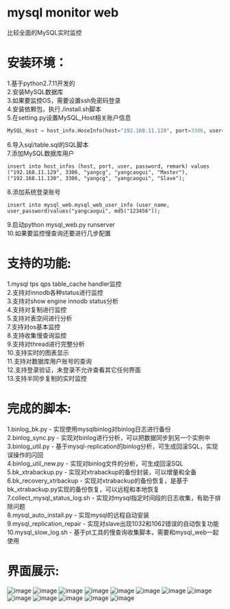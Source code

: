 # mysql monitor web
比较全面的MySQL实时监控</br>

# 安装环境：</br>
1.基于python2.7.11开发的</br>
2.安装MySQL数据库</br>
3.如果要监控OS，需要设置ssh免密码登录</br>
4.安装依赖包，执行./install.sh脚本</br>
5.在setting.py设置MySQL_Host相关账户信息</br>
``` python
MySQL_Host = host_info.HoseInfo(host="192.168.11.128", port=3306, user="yangcg", password="yangcaogui", remark="Monitor")
```
6.导入sql/table.sql的SQL脚本</br>
7.添加MySQL数据库用户</br>
``` mysql
insert into host_infos (host, port, user, password, remark) values
("192.168.11.129", 3306, "yangcg", "yangcaogui", "Master"), ("192.168.11.130", 3306, "yangcg", "yangcaogui", "Slave");
```
8.添加系统登录账号</br>
``` mysql
insert into mysql_web.mysql_web_user_info (user_name, user_password)values("yangcaogui", md5("123456"));
```
9.启动python mysql_web.py runserver</br>
10.如果要监控慢查询还要进行几步配置</br>

# 支持的功能:</br>
1.mysql tps qps table_cache handler监控</br>
2.支持对innodb各种status进行监控</br>
3.支持对show engine innodb status分析</br>
4.支持对复制进行监控</br>
5.支持对表空间进行分析</br>
7.支持对os基本监控</br>
8.支持收集慢查询监控</br>
9.支持对thread进行完整分析</br>
10.支持实时的图表显示</br>
11.支持对数据库用户账号的查询</br>
12.支持登录验证，未登录不允许查看其它任何界面</br>
13.支持半同步复制的实时监控</br>

# 完成的脚本:
1.binlog_bk.py - 实现使用mysqlbinlog对binlog日志进行备份</br>
2.binlog_sync.py - 实现对binlog进行分析，可以把数据同步到另一个实例中</br>
3.binlog_util.py - 基于mysql-replication的binlog分析，可生成回滚SQL，实现误操作的闪回</br>
4.binlog_util_new.py - 实现对binlog文件的分析，可生成回滚SQL</br>
5.bk_xtrabackup.py - 实现对xtrabackup的备份封装，可以增量和全备
6.bk_recovery_xtrbackup - 实现对xtrabackup的备份恢复，是基于bk_xtrabackup.py实现的备份恢复，可以远程和本地恢复</br>
7.collect_mysql_status_log.sh - 实现对mysql指定时间段的日志收集，有助于排除问题</br>
8.mysql_auto_install.py - 实现mysql的远程自动安装</br>
9.mysql_replication_repair - 实现对slave出现1032和1062错误的自动恢复功能</br>
10.mysql_slow_log.sh - 基于pt工具的慢查询收集脚本，需要和mysql_web一起使用</br>


# 界面展示:</br>
![image](https://github.com/ycg/mysql_web/blob/master/static/img/111.png)
![image](https://github.com/ycg/mysql_web/blob/master/static/img/112.png)
![image](https://github.com/ycg/mysql_web/blob/master/static/img/113.png)
![image](https://github.com/ycg/mysql_web/blob/master/static/img/114.png)
![image](https://github.com/ycg/mysql_web/blob/master/static/img/115.png)
![image](https://github.com/ycg/mysql_web/blob/master/static/img/116.png)
![image](https://github.com/ycg/mysql_web/blob/master/static/img/117.png)
![image](https://github.com/ycg/mysql_web/blob/master/static/img/118.png)
![image](https://github.com/ycg/mysql_web/blob/master/static/img/119.png)
![image](https://github.com/ycg/mysql_web/blob/master/static/img/120.png)
![image](https://github.com/ycg/mysql_web/blob/master/static/img/121.png)
![image](https://github.com/ycg/mysql_web/blob/master/static/img/123.png)
![image](https://github.com/ycg/mysql_web/blob/master/static/img/124.png)
